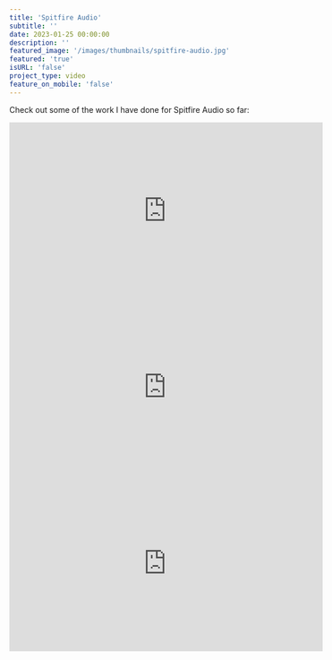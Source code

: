 ```yaml
---
title: 'Spitfire Audio'
subtitle: ''
date: 2023-01-25 00:00:00
description: ''
featured_image: '/images/thumbnails/spitfire-audio.jpg'
featured: 'true'
isURL: 'false'
project_type: video
feature_on_mobile: 'false'
---
```


Check out some of the work I have done for Spitfire Audio so far: 

<iframe width="560" height="315" src="https://www.youtube-nocookie.com/embed/cX-vMNTlbY4" title="YouTube video player" frameborder="0" allow="accelerometer; autoplay; clipboard-write; encrypted-media; gyroscope; picture-in-picture" allowfullscreen></iframe>

<iframe width="560" height="315" src="https://www.youtube-nocookie.com/embed/xJw-GCXPkoY" title="YouTube video player" frameborder="0" allow="accelerometer; autoplay; clipboard-write; encrypted-media; gyroscope; picture-in-picture" allowfullscreen></iframe>

<iframe width="560" height="315" src="https://www.youtube-nocookie.com/embed/rYnzKiws4bk" title="YouTube video player" frameborder="0" allow="accelerometer; autoplay; clipboard-write; encrypted-media; gyroscope; picture-in-picture" allowfullscreen></iframe>